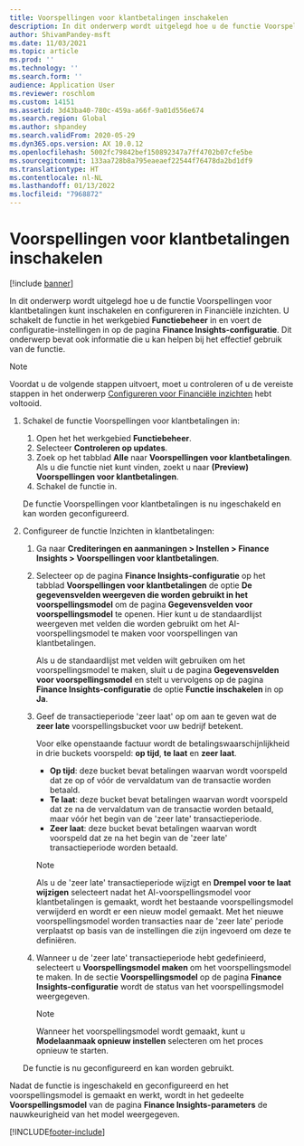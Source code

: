 ```yaml
---
title: Voorspellingen voor klantbetalingen inschakelen
description: In dit onderwerp wordt uitgelegd hoe u de functie Voorspellingen voor klantbetalingen kunt inschakelen en configureren in Financiële inzichten.
author: ShivamPandey-msft
ms.date: 11/03/2021
ms.topic: article
ms.prod: ''
ms.technology: ''
ms.search.form: ''
audience: Application User
ms.reviewer: roschlom
ms.custom: 14151
ms.assetid: 3d43ba40-780c-459a-a66f-9a01d556e674
ms.search.region: Global
ms.author: shpandey
ms.search.validFrom: 2020-05-29
ms.dyn365.ops.version: AX 10.0.12
ms.openlocfilehash: 5002fc79842bef150892347a7ff4702b07cfe5be
ms.sourcegitcommit: 133aa728b8a795eaeaef22544f76478da2bd1df9
ms.translationtype: HT
ms.contentlocale: nl-NL
ms.lasthandoff: 01/13/2022
ms.locfileid: "7968872"
---
```

# <a name="enable-customer-payment-predictions"></a>Voorspellingen voor klantbetalingen inschakelen

[!include [banner](../includes/banner.md)]

In dit onderwerp wordt uitgelegd hoe u de functie Voorspellingen voor klantbetalingen kunt inschakelen en configureren in Financiële inzichten. U schakelt de functie in het werkgebied **Functiebeheer** in en voert de configuratie-instellingen in op de pagina **Finance Insights-configuratie**. Dit onderwerp bevat ook informatie die u kan helpen bij het effectief gebruik van de functie.

> [!NOTE]
> Voordat u de volgende stappen uitvoert, moet u controleren of u de vereiste stappen in het onderwerp [Configureren voor Financiële inzichten](configure-for-fin-insites.md) hebt voltooid.

1. Schakel de functie Voorspellingen voor klantbetalingen in:

    1. Open het het werkgebied **Functiebeheer**.
    2. Selecteer **Controleren op updates**.
    3. Zoek op het tabblad **Alle** naar **Voorspellingen voor klantbetalingen**. Als u die functie niet kunt vinden, zoekt u naar **(Preview) Voorspellingen voor klantbetalingen**. 
    4. Schakel de functie in.

    De functie Voorspellingen voor klantbetalingen is nu ingeschakeld en kan worden geconfigureerd.

2. Configureer de functie Inzichten in klantbetalingen:

    1. Ga naar **Crediteringen en aanmaningen \> Instellen \> Finance Insights \> Voorspellingen voor klantbetalingen**.
    2. Selecteer op de pagina **Finance Insights-configuratie** op het tabblad **Voorspellingen voor klantbetalingen** de optie **De gegevensvelden weergeven die worden gebruikt in het voorspellingsmodel** om de pagina **Gegevensvelden voor voorspellingsmodel** te openen. Hier kunt u de standaardlijst weergeven met velden die worden gebruikt om het AI-voorspellingsmodel te maken voor voorspellingen van klantbetalingen.

        Als u de standaardlijst met velden wilt gebruiken om het voorspellingsmodel te maken, sluit u de pagina **Gegevensvelden voor voorspellingsmodel** en stelt u vervolgens op de pagina **Finance Insights-configuratie** de optie **Functie inschakelen** in op **Ja**.

    3. Geef de transactieperiode 'zeer laat' op om aan te geven wat de **zeer late** voorspellingsbucket voor uw bedrijf betekent.

        Voor elke openstaande factuur wordt de betalingswaarschijnlijkheid in drie buckets voorspeld: **op tijd**, **te laat** en **zeer laat**.

        - **Op tijd**: deze bucket bevat betalingen waarvan wordt voorspeld dat ze op of vóór de vervaldatum van de transactie worden betaald.
        - **Te laat**: deze bucket bevat betalingen waarvan wordt voorspeld dat ze na de vervaldatum van de transactie worden betaald, maar vóór het begin van de 'zeer late' transactieperiode.
        - **Zeer laat**: deze bucket bevat betalingen waarvan wordt voorspeld dat ze na het begin van de 'zeer late' transactieperiode worden betaald.

        > [!NOTE]
        > Als u de 'zeer late' transactieperiode wijzigt en **Drempel voor te laat wijzigen** selecteert nadat het AI-voorspellingsmodel voor klantbetalingen is gemaakt, wordt het bestaande voorspellingsmodel verwijderd en wordt er een nieuw model gemaakt. Met het nieuwe voorspellingsmodel worden transacties naar de 'zeer late' periode verplaatst op basis van de instellingen die zijn ingevoerd om deze te definiëren.

    4. Wanneer u de 'zeer late' transactieperiode hebt gedefinieerd, selecteert u **Voorspellingsmodel maken** om het voorspellingsmodel te maken. In de sectie **Voorspellingsmodel** op de pagina **Finance Insights-configuratie** wordt de status van het voorspellingsmodel weergegeven.

        > [!NOTE]
        > Wanneer het voorspellingsmodel wordt gemaakt, kunt u **Modelaanmaak opnieuw instellen** selecteren om het proces opnieuw te starten.

    De functie is nu geconfigureerd en kan worden gebruikt.

Nadat de functie is ingeschakeld en geconfigureerd en het voorspellingsmodel is gemaakt en werkt, wordt in het gedeelte **Voorspellingsmodel** van de pagina **Finance Insights-parameters** de nauwkeurigheid van het model weergegeven.

[!INCLUDE[footer-include](../../includes/footer-banner.md)]
